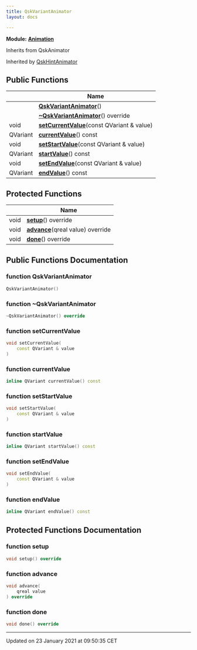 ```yaml
---
title: QskVariantAnimator
layout: docs

---
```



**Module:** **[Animation](/docs/modules/group___animation/)**



Inherits from QskAnimator

Inherited by [QskHintAnimator](/docs/classes/class_qsk_hint_animator/)

## Public Functions

|                | Name           |
| -------------- | -------------- |
| | **[QskVariantAnimator](/docs/classes/class_qsk_variant_animator/#function-qskvariantanimator)**() |
| | **[~QskVariantAnimator](/docs/classes/class_qsk_variant_animator/#function-~qskvariantanimator)**() override |
| void | **[setCurrentValue](/docs/classes/class_qsk_variant_animator/#function-setcurrentvalue)**(const QVariant & value) |
| QVariant | **[currentValue](/docs/classes/class_qsk_variant_animator/#function-currentvalue)**() const |
| void | **[setStartValue](/docs/classes/class_qsk_variant_animator/#function-setstartvalue)**(const QVariant & value) |
| QVariant | **[startValue](/docs/classes/class_qsk_variant_animator/#function-startvalue)**() const |
| void | **[setEndValue](/docs/classes/class_qsk_variant_animator/#function-setendvalue)**(const QVariant & value) |
| QVariant | **[endValue](/docs/classes/class_qsk_variant_animator/#function-endvalue)**() const |

## Protected Functions

|                | Name           |
| -------------- | -------------- |
| void | **[setup](/docs/classes/class_qsk_variant_animator/#function-setup)**() override |
| void | **[advance](/docs/classes/class_qsk_variant_animator/#function-advance)**(qreal value) override |
| void | **[done](/docs/classes/class_qsk_variant_animator/#function-done)**() override |

## Public Functions Documentation

### function QskVariantAnimator

```cpp
QskVariantAnimator()
```


### function ~QskVariantAnimator

```cpp
~QskVariantAnimator() override
```


### function setCurrentValue

```cpp
void setCurrentValue(
    const QVariant & value
)
```


### function currentValue

```cpp
inline QVariant currentValue() const
```


### function setStartValue

```cpp
void setStartValue(
    const QVariant & value
)
```


### function startValue

```cpp
inline QVariant startValue() const
```


### function setEndValue

```cpp
void setEndValue(
    const QVariant & value
)
```


### function endValue

```cpp
inline QVariant endValue() const
```


## Protected Functions Documentation

### function setup

```cpp
void setup() override
```


### function advance

```cpp
void advance(
    qreal value
) override
```


### function done

```cpp
void done() override
```


-------------------------------

Updated on 23 January 2021 at 09:50:35 CET
